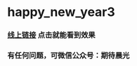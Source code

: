 # happy_new_year3

### [线上链接](https://yourheart99.github.io/happy_new_year3/) 点击就能看到效果

### 有任何问题，可微信公众号：期待晨光

